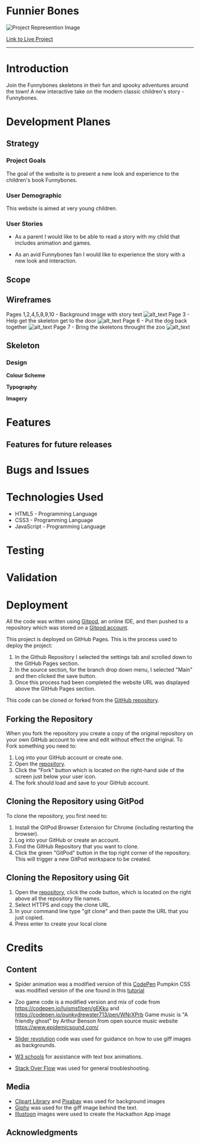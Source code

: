 # Funnier Bones
![Project Represention Image](assets/readme-assets/fmm-pesentation-image.jpg)

[Link to Live Project](https://nlenno1.github.io/funnier_bones/)

***
# Introduction
Join the Funnybones skeletons in their fun and spooky adventures around the town!
A new interactive take on the modern classic children's story - Funnybones.
# Development Planes
## Strategy

### Project Goals
The goal of the website is to present a new look and experience to the children's book Funnybones.
### User Demographic
This website is aimed at very young children.
### User Stories
* As a parent I would like to be able to read a story with my child that includes animation and games.

* As an avid Funnybones fan I would like to experience the story with a new look and interaction. 
## Scope 

## **Wireframes**

Pages 1,2,4,5,8,9,10 - Background image with story text
![alt_text](assets/wireframes/wireframe-1.png "image_tooltip")
Page 3 - Help get the skeleton get to the door
![alt_text](assets/wireframes/wireframe-2.png "image_tooltip")
Page 6 - Put the dog back together
![alt_text](assets/wireframes/wireframe-3.png "image_tooltip")
Page 7 - Bring the skeletons throught the zoo
![alt_text](assets/wireframes/wireframe-4.png "image_tooltip")

## Skeleton

### Design

**Colour Scheme**

**Typography**

**Imagery**


# Features

## Features for future releases


# Bugs and Issues

# Technologies Used

- HTML5 - Programming Language
- CSS3 - Programming Language
- JavaScript - Programming Language

# Testing


# Validation


# Deployment

All the code was written using [Gitpod](https://www.gitpod.io/), an online IDE, and then pushed to a repository which was stored on a [Gitpod account](https://github.com/nlenno1/).

This project is deployed on GitHub Pages. 
This is the process used to deploy the project:

1. In the Github Repository I selected the settings tab and scrolled down to the GitHub Pages section.
2. In the source section, for the branch drop down menu, I selected "Main" and then clicked the save button.
3. Once this process had been completed the website URL was displayed above the GitHub Pages section.

This code can be cloned or forked from the [GitHub repository](https://github.com/nlenno1/funnier_bones).

## Forking the Repository
When you fork the repository you create a copy of the original repository on your own GitHub account to view and edit without effect the original.
To Fork something you need to:

1. Log into your GitHub account or create one.
2. Open the [repository](https://github.com/nlenno1/funnier-bones).
3. Click the "Fork" button which is located on the right-hand side of the screen just below your user icon.
4. The fork should load and save to your GitHub account.

## Cloning the Repository using GitPod
To clone the repository, you first need to:

1. Install the GitPod Browser Extension for Chrome (including restarting the browser).
2. Log into your GitHub or create an account.
3. Find the GitHub Repository that you want to clone.
4. Click the green "GitPod" button in the top right corner of the repository. This will trigger a new GitPod workspace to be created.

## Cloning the Repository using Git

1. Open the [repository](https://github.com/nlenno1/funnier-bones), click the  code button, which is located on the right above all the repository file names.
2. Select HTTPS and copy the clone URL.
3. In your command line type "git clone" and then paste the URL that you just copied.
4. Press enter to create your local clone


# Credits

## Content

* Spider animation was a modified version of this [CodePen](https://codepen.io/SofiaSergio/pen/geGqBa)
Pumpkin CSS was modified version of the one found in this [tutorial](https://thecodeplayer.com/walkthrough/pure-css-pumpkin)


* Zoo game code is a modified version and mix of code from https://codepen.io/luismsf/pen/gEKku and https://codepen.io/punkydrewster713/pen/WNrXPrb
Game music is "A friendly ghost" by Arthur Benson from open source music website https://www.epidemicsound.com/

* [Slider revolution](https://www.sliderrevolution.com/resources/css-text-animation/) code was used for guidance on how to use giff images as backgrounds. 
* [W3 schools](https://www.w3schools.com/) for assistance with text box animations.
* [Stack Over Flow](https://stackoverflow.com/) was used for general troubleshooting.
## Media 

* [Clipart Library](http://clipart-library.com/) and [Pixabay](https://pixabay.com/illustrations/halloween-haunted-house-horror-836849/) was used for background images
* [Giphy](https://giphy.com/gifs/lightning-strike-CKlafeh1NAxz35KTq4) was used for the giff image behind the text.
* [Illustoon](https://illustoon.com/) images were used to create the Hackathon App image

## Acknowledgments


